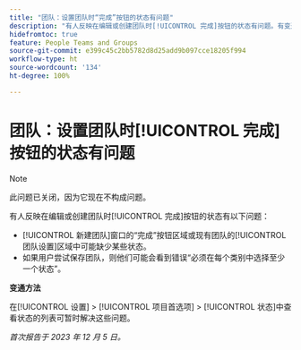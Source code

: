 ```yaml
---
title: "团队：设置团队时“完成”按钮的状态有问题"
description: "有人反映在编辑或创建团队时[!UICONTROL 完成]按钮的状态有问题。有变通方法可用。"
hidefromtoc: true
feature: People Teams and Groups
source-git-commit: e399c45c2bb5782d8d25add9b097cce18205f994
workflow-type: ht
source-wordcount: '134'
ht-degree: 100%

---
```



# 团队：设置团队时[!UICONTROL 完成]按钮的状态有问题

>[!NOTE]
>
>此问题已关闭，因为它现在不构成问题。

有人反映在编辑或创建团队时[!UICONTROL 完成]按钮的状态有以下问题：

* [!UICONTROL 新建团队]窗口的“完成”按钮区域或现有团队的[!UICONTROL 团队设置]区域中可能缺少某些状态。
* 如果用户尝试保存团队，则他们可能会看到错误“必须在每个类别中选择至少一个状态”。

**变通方法**

在[!UICONTROL 设置] > [!UICONTROL 项目首选项] > [!UICONTROL 状态]中查看状态的列表可暂时解决这些问题。

_首次报告于 2023 年 12 月 5 日。_
